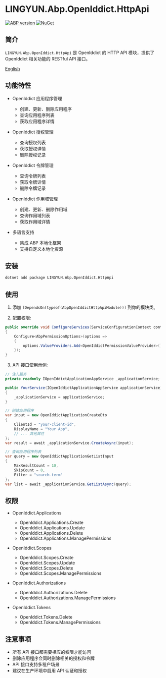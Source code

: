 # LINGYUN.Abp.OpenIddict.HttpApi

[![ABP version](https://img.shields.io/badge/dynamic/xml?style=flat-square&color=yellow&label=abp&query=%2F%2FProject%2FPropertyGroup%2FAbpVersion&url=https%3A%2F%2Fraw.githubusercontent.com%2Fcolinin%2Fabp-next-admin%2Fmaster%2Faspnet-core%2Fmodules%2FopenIddict%2FLINGYUN.Abp.OpenIddict.HttpApi%2FLINGYUN.Abp.OpenIddict.HttpApi.csproj)](https://abp.io)
[![NuGet](https://img.shields.io/nuget/v/LINGYUN.Abp.OpenIddict.HttpApi.svg?style=flat-square)](https://www.nuget.org/packages/LINGYUN.Abp.OpenIddict.HttpApi)

## 简介

`LINGYUN.Abp.OpenIddict.HttpApi` 是 OpenIddict 的 HTTP API 模块，提供了 OpenIddict 相关功能的 RESTful API 接口。

[English](./README.EN.md)

## 功能特性

* OpenIddict 应用程序管理
  * 创建、更新、删除应用程序
  * 查询应用程序列表
  * 获取应用程序详情

* OpenIddict 授权管理
  * 查询授权列表
  * 获取授权详情
  * 删除授权记录

* OpenIddict 令牌管理
  * 查询令牌列表
  * 获取令牌详情
  * 删除令牌记录

* OpenIddict 作用域管理
  * 创建、更新、删除作用域
  * 查询作用域列表
  * 获取作用域详情

* 多语言支持
  * 集成 ABP 本地化框架
  * 支持自定义本地化资源

## 安装

```bash
dotnet add package LINGYUN.Abp.OpenIddict.HttpApi
```

## 使用

1. 添加 `[DependsOn(typeof(AbpOpenIddictHttpApiModule))]` 到你的模块类。

2. 配置权限:

```csharp
public override void ConfigureServices(ServiceConfigurationContext context)
{
    Configure<AbpPermissionOptions>(options =>
    {
        options.ValueProviders.Add<OpenIddictPermissionValueProvider>();
    });
}
```

3. API 接口使用示例:

```csharp
// 注入服务
private readonly IOpenIddictApplicationAppService _applicationService;

public YourService(IOpenIddictApplicationAppService applicationService)
{
    _applicationService = applicationService;
}

// 创建应用程序
var input = new OpenIddictApplicationCreateDto
{
    ClientId = "your-client-id",
    DisplayName = "Your App",
    // ... 其他属性
};
var result = await _applicationService.CreateAsync(input);

// 查询应用程序列表
var query = new OpenIddictApplicationGetListInput
{
    MaxResultCount = 10,
    SkipCount = 0,
    Filter = "search-term"
};
var list = await _applicationService.GetListAsync(query);
```

## 权限

* OpenIddict.Applications
  * OpenIddict.Applications.Create
  * OpenIddict.Applications.Update
  * OpenIddict.Applications.Delete
  * OpenIddict.Applications.ManagePermissions

* OpenIddict.Scopes
  * OpenIddict.Scopes.Create
  * OpenIddict.Scopes.Update
  * OpenIddict.Scopes.Delete
  * OpenIddict.Scopes.ManagePermissions

* OpenIddict.Authorizations
  * OpenIddict.Authorizations.Delete
  * OpenIddict.Authorizations.ManagePermissions

* OpenIddict.Tokens
  * OpenIddict.Tokens.Delete
  * OpenIddict.Tokens.ManagePermissions

## 注意事项

* 所有 API 接口都需要相应的权限才能访问
* 删除应用程序会同时删除相关的授权和令牌
* API 接口支持多租户场景
* 建议在生产环境中启用 API 认证和授权
